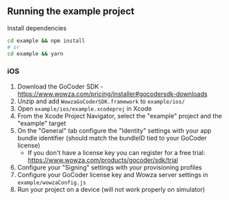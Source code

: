 ## Running the example project

Install dependencies

```sh
cd example && npm install
# or
cd example && yarn
```

### iOS

1. Download the GoCoder SDK - https://www.wowza.com/pricing/installer#gocodersdk-downloads
2. Unzip and add `WowzaGoCoderSDK.framework` to `example/ios/`
3. Open `example/ios/example.xcodeproj` in Xcode
4. From the Xcode Project Navigator, select the "example" project and the "example" target
5. On the "General" tab configure the "Identity" settings with your app bundle identifier (should match the bundleID tied to your GoCoder license)
    * If you don't have a license key you can register for a free trial: https://www.wowza.com/products/gocoder/sdk/trial
6. Configure your "Signing" settings with your provisioning profiles
7. Configure your GoCoder license key and Wowza server settings in `example/wowzaConfig.js`
8. Run your project on a device (will not work properly on simulator)
